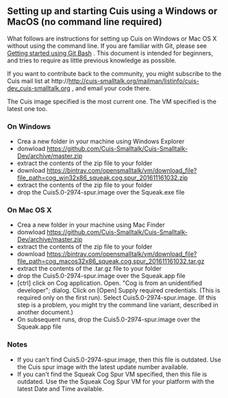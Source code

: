 ## Setting up and starting Cuis using a Windows or MacOS (no command line required)

What follows are instructions for setting up Cuis on Windows or Mac OS X without using the command line. If you are familiar with Git, please see [Getting started using Git Bash](GettingStarted-UsingGitAndCommandline.md) . This document is intended for beginners, and tries to require as little previous knowledge as possible.

If you want to contribute back to the community, you might subscribe to the Cuis mail list at http://http://cuis-smalltalk.org/mailman/listinfo/cuis-dev_cuis-smalltalk.org , and email your code there.

The Cuis image specified is the most current one. The VM specified is the latest one too.

### On Windows ###
* Crea a new folder in your machine using Windows Explorer
* donwload https://github.com/Cuis-Smalltalk/Cuis-Smalltalk-Dev/archive/master.zip
* extract the contents of the zip file to your folder
* download https://bintray.com/opensmalltalk/vm/download_file?file_path=cog_win32x86_squeak.cog.spur_201611161032.zip
* extract the contents of the zip file to your folder
* drop the Cuis5.0-2974-spur.image over the Squeak.exe file

### On Mac OS X ###
* Crea a new folder in your machine using Mac Finder
* donwload https://github.com/Cuis-Smalltalk/Cuis-Smalltalk-Dev/archive/master.zip
* extract the contents of the zip file to your folder
* download https://bintray.com/opensmalltalk/vm/download_file?file_path=cog_macos32x86_squeak.cog.spur_201611161032.tar.gz
* extract the contents of the .tar.gz file to your folder
* drop the Cuis5.0-2974-spur.image over the Squeak.app file
* [ctrl] click on Cog application. Open. "Cog is from an unidentified developer"; dialog. Click on [Open] Supply required credentials. (This is required only on the first run). Select Cuis5.0-2974-spur.image. (If this step is a problem, you might try the command line variant, described in another document.)
* On subsequent runs, drop the Cuis5.0-2974-spur.image over the Squeak.app file

### Notes ###
* If you can't find Cuis5.0-2974-spur.image, then this file is outdated. Use the Cuis spur image with the latest update number available.
* If you can't find the Squeak Cog Spur VM specified, then this file is outdated. Use the the Squeak Cog Spur VM for your platform with the latest Date and Time available.
